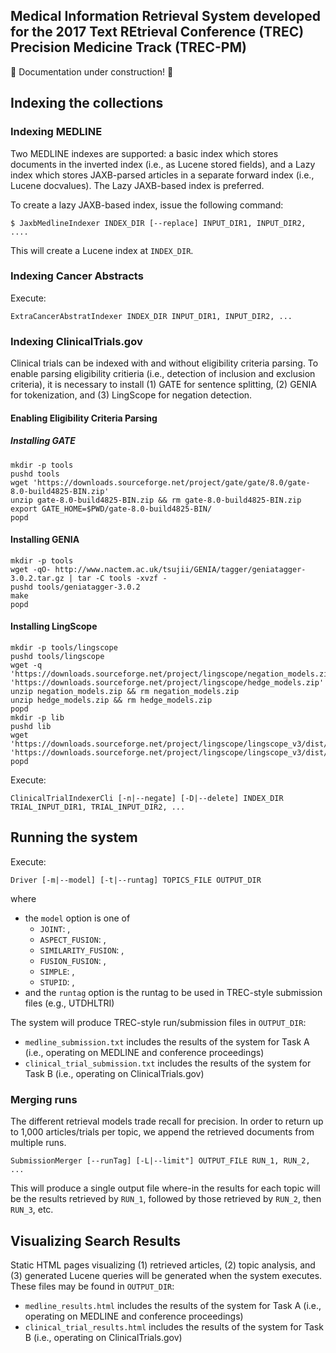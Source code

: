 ## Medical Information Retrieval System developed for the 2017 Text REtrieval Conference (TREC) Precision Medicine Track (TREC-PM)

:construction: Documentation under construction! :construction:

## Indexing the collections

### Indexing MEDLINE
Two MEDLINE indexes are supported: a basic index which stores documents in the inverted index (i.e., as Lucene stored fields), and a Lazy index which stores JAXB-parsed articles in a separate forward index (i.e., Lucene docvalues). The Lazy JAXB-based index is preferred.

To create a lazy JAXB-based index, issue the following command:
```shell
$ JaxbMedlineIndexer INDEX_DIR [--replace] INPUT_DIR1, INPUT_DIR2, ....
```
   
This will create a Lucene index at `INDEX_DIR`.

### Indexing Cancer Abstracts
Execute:
```shell
ExtraCancerAbstratIndexer INDEX_DIR INPUT_DIR1, INPUT_DIR2, ...
```
    
### Indexing ClinicalTrials.gov
Clinical trials can be indexed with and without eligibility criteria parsing. To enable parsing eligibility critieria (i.e., detection of inclusion and exclusion criteria), it is necessary to install (1) GATE for sentence splitting, (2) GENIA for tokenization, and (3) LingScope for negation detection.

#### Enabling Eligibility Criteria Parsing
##### Installing GATE
```shell
mkdir -p tools
pushd tools
wget 'https://downloads.sourceforge.net/project/gate/gate/8.0/gate-8.0-build4825-BIN.zip'
unzip gate-8.0-build4825-BIN.zip && rm gate-8.0-build4825-BIN.zip
export GATE_HOME=$PWD/gate-8.0-build4825-BIN/
popd
 ```
 
 #### Installing GENIA
 ```shell
mkdir -p tools
wget -qO- http://www.nactem.ac.uk/tsujii/GENIA/tagger/geniatagger-3.0.2.tar.gz | tar -C tools -xvzf -
pushd tools/geniatagger-3.0.2
make
popd
```

#### Installing LingScope
```shell
mkdir -p tools/lingscope
pushd tools/lingscope
wget -q 'https://downloads.sourceforge.net/project/lingscope/negation_models.zip' 'https://downloads.sourceforge.net/project/lingscope/hedge_models.zip'
unzip negation_models.zip && rm negation_models.zip
unzip hedge_models.zip && rm hedge_models.zip
popd
mkdir -p lib
pushd lib
wget 'https://downloads.sourceforge.net/project/lingscope/lingscope_v3/dist/lingscope.jar' 'https://downloads.sourceforge.net/project/lingscope/lingscope_v3/dist/lib/abner.jar'
popd
```

Execute:
```shell
ClinicalTrialIndexerCli [-n|--negate] [-D|--delete] INDEX_DIR  TRIAL_INPUT_DIR1, TRIAL_INPUT_DIR2, ...
```
    

## Running the system
Execute:
```shell
Driver [-m|--model] [-t|--runtag] TOPICS_FILE OUTPUT_DIR
````   
where
- the `model` option is one of
  - `JOINT`: , 
  - `ASPECT_FUSION`: , 
  - `SIMILARITY_FUSION`: , 
  - `FUSION_FUSION`: ,
  - `SIMPLE`: ,
  - `STUPID`: ,
- and the `runtag` option is the runtag to be used in TREC-style submission files (e.g., UTDHLTRI)

The system will produce TREC-style run/submission files in `OUTPUT_DIR`:
* `medline_submission.txt` includes the results of the system for Task A (i.e., operating on MEDLINE and conference proceedings)
* `clinical_trial_submission.txt` includes the results of the system for Task B (i.e., operating on ClinicalTrials.gov)
 
### Merging runs
The different retrieval models trade recall for precision. In order to return up to 1,000 articles/trials per topic, we append the retrieved documents from multiple runs.

```shell
SubmissionMerger [--runTag] [-L|--limit"] OUTPUT_FILE RUN_1, RUN_2, ...
```

This will produce a single output file where-in the results for each topic will be the results retrieved by `RUN_1`, followed by those retrieved by `RUN_2`, then `RUN_3`, etc.

## Visualizing Search Results
Static HTML pages visualizing (1) retrieved articles, (2) topic analysis, and (3) generated Lucene queries will be generated when the system executes. These files may be found in `OUTPUT_DIR`:
* `medline_results.html` includes the results of the system for Task A (i.e., operating on MEDLINE and conference proceedings)
* `clinical_trial_results.html` includes the results of the system for Task B (i.e., operating on ClinicalTrials.gov)

